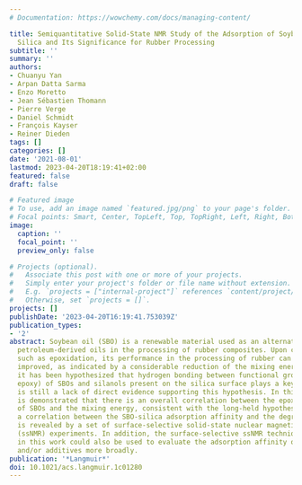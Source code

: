 ```yaml
---
# Documentation: https://wowchemy.com/docs/managing-content/

title: Semiquantitative Solid-State NMR Study of the Adsorption of Soybean Oils on
  Silica and Its Significance for Rubber Processing
subtitle: ''
summary: ''
authors:
- Chuanyu Yan
- Arpan Datta Sarma
- Enzo Moretto
- Jean Sébastien Thomann
- Pierre Verge
- Daniel Schmidt
- François Kayser
- Reiner Dieden
tags: []
categories: []
date: '2021-08-01'
lastmod: 2023-04-20T18:19:41+02:00
featured: false
draft: false

# Featured image
# To use, add an image named `featured.jpg/png` to your page's folder.
# Focal points: Smart, Center, TopLeft, Top, TopRight, Left, Right, BottomLeft, Bottom, BottomRight.
image:
  caption: ''
  focal_point: ''
  preview_only: false

# Projects (optional).
#   Associate this post with one or more of your projects.
#   Simply enter your project's folder or file name without extension.
#   E.g. `projects = ["internal-project"]` references `content/project/deep-learning/index.md`.
#   Otherwise, set `projects = []`.
projects: []
publishDate: '2023-04-20T16:19:41.753039Z'
publication_types:
- '2'
abstract: Soybean oil (SBO) is a renewable material used as an alternative to conventional
  petroleum-derived oils in the processing of rubber composites. Upon chemical modifications,
  such as epoxidation, its performance in the processing of rubber can be significantly
  improved, as indicated by a considerable reduction of the mixing energy. Although
  it has been hypothesized that hydrogen bonding between functional groups (e.g.,
  epoxy) of SBOs and silanols present on the silica surface plays a key role, there
  is still a lack of direct evidence supporting this hypothesis. In this work, it
  is demonstrated that there is an overall correlation between the epoxy concentration
  of SBOs and the mixing energy, consistent with the long-held hypothesis. In particular,
  a correlation between the SBO-silica adsorption affinity and the degree of epoxidation
  is revealed by a set of surface-selective solid-state nuclear magnetic resonance
  (ssNMR) experiments. In addition, the surface-selective ssNMR technique demonstrated
  in this work could also be used to evaluate the adsorption affinity of other oils
  and/or additives more broadly.
publication: '*Langmuir*'
doi: 10.1021/acs.langmuir.1c01280
---
```

